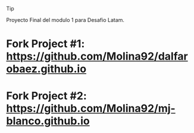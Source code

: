 >[!TIP]
>
>Proyecto Final del modulo 1 para Desafio Latam.
>
>
# Fork Project #1: https://github.com/Molina92/dalfarobaez.github.io

# Fork Project #2: https://github.com/Molina92/mj-blanco.github.io
